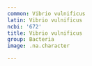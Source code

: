 ```yaml
---
common: Vibrio vulnificus
latin: Vibrio vulnificus
ncbi: '672'
title: Vibrio vulnificus
group: Bacteria
image: .na.character

---
```

